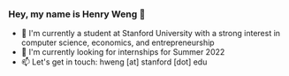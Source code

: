 ### Hey, my name is Henry Weng 👋

- 🌱 I'm currently a student at Stanford University with a strong interest in computer science, economics, and entrepreneurship
- 🔭 I'm currently looking for internships for Summer 2022
- 📫 Let's get in touch: hweng [at] stanford [dot] edu
